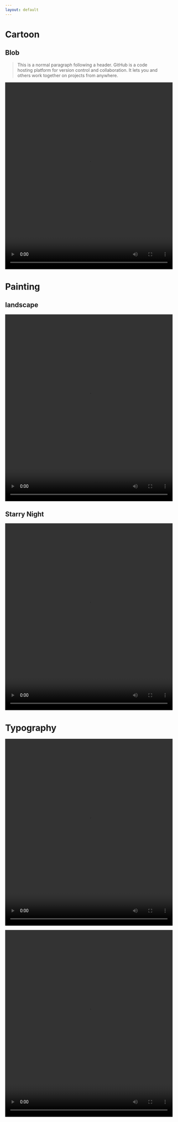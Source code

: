 ```yaml
---
layout: default
---
```


<!-- Text can be **bold**, _italic_, or ~~strikethrough~~.

[Link to another page](./another-page.html).

There should be whitespace between paragraphs.

There should be whitespace between paragraphs. We recommend including a README, or a file with information about your project. -->

# Cartoon

## Blob

>This is a normal paragraph following a header. GitHub is a code hosting platform for version control and collaboration. It lets you and others work together on projects from anywhere.

  <video width="540" height="600" controls preload="auto">
  <source src="docs/blob.mp4" type="video/mp4">
</video>

# Painting

## landscape
  <video width="540" height="600" controls preload="auto">
  <source src="docs/landscape.mp4" type="video/mp4">
</video>




## Starry Night
  <video width="540" height="600" controls preload="auto">
  <source src="docs/StarryNight.mp4" type="video/mp4">
</video>

# Typography 
  <video width="540" height="600" controls preload="auto">
  <source src="docs/TextFadeIn.mp4" type="video/mp4">
</video>

> 

<!-- <iframe width="420" height="315" src="https://www.youtube.com/embed/F9Bo89m2f6g?autoplay=1"></iframe> -->

  
  <video width="540" height="600" controls preload="auto">
  <source src="video2.mp4" type="video/mp4">
</video>


<!-- ```js
// Javascript code with syntax highlighting.
var fun = function lang(l) {
  dateformat.i18n = require('./lang/' + l)
  return true;
}
```

```ruby
# Ruby code with syntax highlighting
GitHubPages::Dependencies.gems.each do |gem, version|
  s.add_dependency(gem, "= #{version}")
end
``` -->

<!-- #### Header 4

*   This is an unordered list following a header.
*   This is an unordered list following a header.
*   This is an unordered list following a header.

##### Header 5

1.  This is an ordered list following a header.
2.  This is an ordered list following a header.
3.  This is an ordered list following a header.

###### Header 6

| head1        | head two          | three |
|:-------------|:------------------|:------|
| ok           | good swedish fish | nice  |
| out of stock | good and plenty   | nice  |
| ok           | good `oreos`      | hmm   |
| ok           | good `zoute` drop | yumm  |

### There's a horizontal rule below this.

* * *

### Here is an unordered list:

*   Item foo
*   Item bar
*   Item baz
*   Item zip

### And an ordered list:

1.  Item one
1.  Item two
1.  Item three
1.  Item four

### And a nested list:

- level 1 item
  - level 2 item
  - level 2 item
    - level 3 item
    - level 3 item
- level 1 item
  - level 2 item
  - level 2 item
  - level 2 item
- level 1 item
  - level 2 item
  - level 2 item
- level 1 item

### Small image

![Octocat](https://assets-cdn.github.com/images/icons/emoji/octocat.png)

### Large image

![Branching](https://guides.github.com/activities/hello-world/branching.png)


### Definition lists can be used with HTML syntax.

<dl>
<dt>Name</dt>
<dd>Godzilla</dd>
<dt>Born</dt>
<dd>1952</dd>
<dt>Birthplace</dt>
<dd>Japan</dd>
<dt>Color</dt>
<dd>Green</dd>
</dl>

```
Long, single-line code blocks should not wrap. They should horizontally scroll if they are too long. This line should be long enough to demonstrate this.
```

```
The final element.
```
 -->